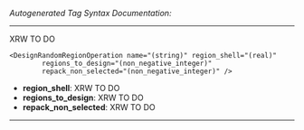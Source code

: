 _Autogenerated Tag Syntax Documentation:_

---
XRW TO DO

```
<DesignRandomRegionOperation name="(string)" region_shell="(real)"
        regions_to_design="(non_negative_integer)"
        repack_non_selected="(non_negative_integer)" />
```

-   **region_shell**: XRW TO DO
-   **regions_to_design**: XRW TO DO
-   **repack_non_selected**: XRW TO DO

---
